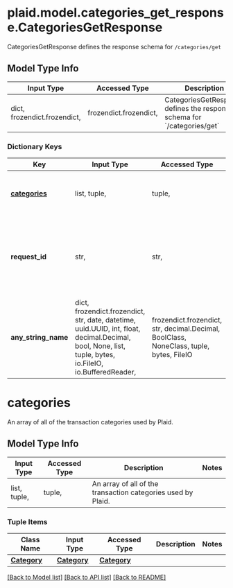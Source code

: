 # plaid.model.categories_get_response.CategoriesGetResponse

CategoriesGetResponse defines the response schema for `/categories/get`

## Model Type Info
Input Type | Accessed Type | Description | Notes
------------ | ------------- | ------------- | -------------
dict, frozendict.frozendict,  | frozendict.frozendict,  | CategoriesGetResponse defines the response schema for &#x60;/categories/get&#x60; | 

### Dictionary Keys
Key | Input Type | Accessed Type | Description | Notes
------------ | ------------- | ------------- | ------------- | -------------
**[categories](#categories)** | list, tuple,  | tuple,  | An array of all of the transaction categories used by Plaid. | 
**request_id** | str,  | str,  | A unique identifier for the request, which can be used for troubleshooting. This identifier, like all Plaid identifiers, is case sensitive. | 
**any_string_name** | dict, frozendict.frozendict, str, date, datetime, uuid.UUID, int, float, decimal.Decimal, bool, None, list, tuple, bytes, io.FileIO, io.BufferedReader,  | frozendict.frozendict, str, decimal.Decimal, BoolClass, NoneClass, tuple, bytes, FileIO | any string name can be used but the value must be the correct type | [optional]

# categories

An array of all of the transaction categories used by Plaid.

## Model Type Info
Input Type | Accessed Type | Description | Notes
------------ | ------------- | ------------- | -------------
list, tuple,  | tuple,  | An array of all of the transaction categories used by Plaid. | 

### Tuple Items
Class Name | Input Type | Accessed Type | Description | Notes
------------- | ------------- | ------------- | ------------- | -------------
[**Category**](Category.md) | [**Category**](Category.md) | [**Category**](Category.md) |  | 

[[Back to Model list]](../../README.md#documentation-for-models) [[Back to API list]](../../README.md#documentation-for-api-endpoints) [[Back to README]](../../README.md)

